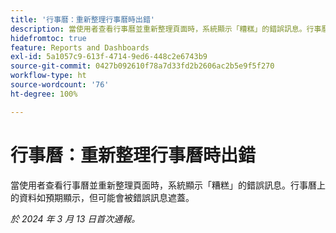 ```yaml
---
title: '行事曆：重新整理行事曆時出錯'
description: 當使用者查看行事曆並重新整理頁面時，系統顯示「糟糕」的錯誤訊息。行事曆上的資料如預期顯示，但可能會被錯誤訊息遮蓋。
hidefromtoc: true
feature: Reports and Dashboards
exl-id: 5a1057c9-613f-4714-9ed6-448c2e6743b9
source-git-commit: 0427b092610f78a7d33fd2b2606ac2b5e9f5f270
workflow-type: ht
source-wordcount: '76'
ht-degree: 100%

---
```


# 行事曆：重新整理行事曆時出錯

當使用者查看行事曆並重新整理頁面時，系統顯示「糟糕」的錯誤訊息。行事曆上的資料如預期顯示，但可能會被錯誤訊息遮蓋。

_於 2024 年 3 月 13 日首次通報。_
